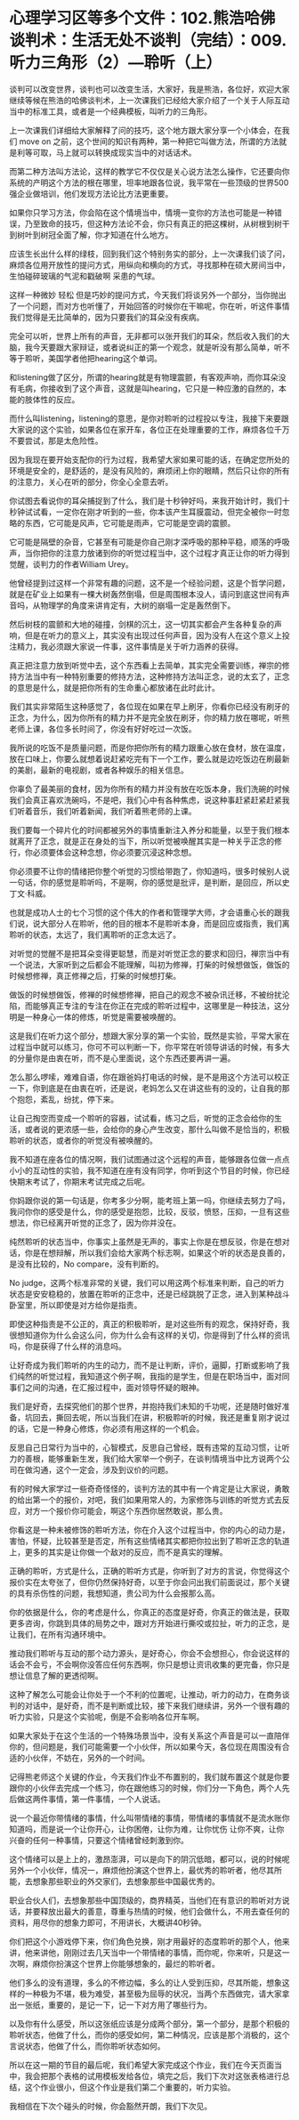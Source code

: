 # 心理学习区等多个文件：102.熊浩哈佛谈判术：生活无处不谈判（完结）：009.听力三角形（2）—聆听（上）

谈判可以改变世界，谈判也可以改变生活，大家好，我是熊浩，各位好，欢迎大家继续等候在熊浩的哈佛谈判术，上一次课我们已经给大家介绍了一个关于人际互动当中的标准工具，或者是一个经典模板，叫听力的三角形。

上一次课我们详细给大家解释了问的技巧，这个地方跟大家分享一个小体会，在我们 move on 之前，这个世间的知识有两种，第一种把它叫做方法，所谓的方法就是利等可取，马上就可以转换成现实当中的对话话术。

而第二种方法叫方法论，这样的教学它不仅仅是关心说方法怎么操作，它还要向你系统的产明这个方法的根在哪里，坦率地跟各位说，我平常在一些顶级的世界500强企业做培训，他们发现方法论比方法更重要。

如果你只学习方法，你会陷在这个情境当中，情境一变你的方法也可能是一种错误，乃至致命的技巧，但这种方法论不会，你只有真正的把这棵树，从树根到树干到树叶到树冠全面了解，你才知道在什么地方。

应该生长出什么样的绿枝，回到我们这个特别务实的部分，上一次课我们谈了问，麻烦各位用开放性的提问方式，用纵向和横向的方式，寻找那种在硕大房间当中，生怕碰碎玻璃的气泥和戳破啊 采患的气球。

这样一种微妙 轻松 但是巧妙的提问方式，今天我们将谈另外一个部分，当你抛出了一个问题，而对方也听懂了，开始回答的时候你在干嘛呢，你在听，听这件事情我们觉得是无比简单的，因为只要我们的耳朵没有疾病。

完全可以听，世界上所有的声音，无非都可以张开我们的耳朵，然后收入我们的大脑，我今天要跟大家辩证，或者说纠正的第一个观念，就是听没有那么简单，听不等于聆听，美国学者他把hearing这个单词。

和listening做了区分，所谓的hearing就是有物理震颤，有客观声响，而你耳朵没有毛病，你接收到了这个声音，这就是叫hearing，它只是一种应激的自然的，本能的肢体性的反应。

而什么叫listening，listening的意思，是你对聆听的过程投以专注，我接下来要跟大家说的这个实验，如果各位在家开车，各位正在处理重要的工作，麻烦各位千万不要尝试，那是太危险性。

因为我现在要开始支配你的行为过程，我希望大家如果可能的话，在确定您所处的环境是安全的，是舒适的，是没有风险的，麻烦闭上你的眼睛，然后只让你的所有的注意力，关心在听的部分，你全心全意去听。

你试图去看说你的耳朵捕捉到了什么，我们是十秒钟好吗，来我开始计时，我们十秒钟试试看，一定你在刚才听到的一些，你本该产生耳膜震动，但完全被你一时忽略的东西，它可能是风声，它可能是雨声，它可能是空调的震颤。

它可能是隔壁的杂音，它甚至有可能是你自己刚才深呼吸的那种平稳，顺荡的呼吸声，当你把你的注意力放诸到你的听觉过程当中，这个过程才真正让你的听力得到觉醒，谈判力的作者William Urey。

他曾经提到过这样一个非常有趣的问题，这不是一个经验问题，这是个哲学问题，就是在矿业上如果有一棵大树轰然倒塌，但是周围根本没人，请问到底这世间有声音吗，从物理学的角度来讲肯定有，大树的崩塌一定是轰然倒下。

然后树枝的震颤和大地的碰撞，剑棋的沉土，这一切其实都会产生各种复杂的声响，但是在听力的意义上，其实没有出现过任何声音，因为没有人在这个意义上投注精力，我必须跟大家说一件事，这件事情是关于听力涵养的获得。

真正把注意力放到听觉中去，这个东西看上去简单，其实完全需要训练，禅宗的修持方法当中有一种特别重要的修持方法，这种修持方法叫正念，说的太玄了，正念的意思是什么，就是把你所有的生命重心都放诸在此时此计。

我们其实非常陌生这种感觉了，各位现在如果在早上刷牙，你看你已经没有刷牙的正念，为什么，因为你所有的精力并不是完全放在刷牙，你的精力放在哪呢，听熊老师上课，各位多长时间了，你没有好好吃过一次饭。

我所说的吃饭不是质量问题，而是你把你所有的精力跟重心放在食材，放在温度，放在口味上，你要么就想着说赶紧吃完有下一个工作，要么就是边吃饭边在刷最新的美剧，最新的电视剧，或者各种娱乐的相关信息。

你辜负了最美丽的食材，因为你所有的精力并没有放在吃饭本身，我们洗碗的时候我们会真正喜欢洗碗吗，不是吧，我们心中有各种焦虑，说这种事赶紧赶紧赶紧我们听着音乐，我们听着新闻，我们听着熊老师的上课。

我们要每一个碎片化的时间都被另外的事情重新注入养分和能量，以至于我们根本就离开了正念，就是正在身处的当下，所以听觉被唤醒其实是一种关乎正念的修行，你必须要体会这种念想，你必须要沉浸这种念想。

你必须要不让你的情绪把你整个听觉的习惯给带跑了，你知道吗，很多时候别人说一句话，你的感觉是聆听吗，不是啊，你的感觉是批评，是判断，是回应，所以史丁文·科威。

也就是成功人士的七个习惯的这个伟大的作者和管理学大师，才会语重心长的跟我们说，说大部分人在聆听，他的目的根本不是聆听本身，而是回应或指责，我们离聆听的状态，太远了，我们离聆听的正念太远了。

对听觉的觉醒不是把耳朵变得更聪慧，而是对听觉正念的要求和回归，禅宗当中有一个说法，大家听到之后都会不能理解，叫初为修禅，打柴的时候想做饭，做饭的时候想修禅，真正修禅之后，打柴的时候想打柴。

做饭的时候想做饭，修禅的时候想修禅，把自己的观念不被杂讯迁移，不被纷扰沦陷，而能够真正专注的专注在你正在完成的聆听过程中，这哪里是一种技法，这分明是一种身心一体的修炼，听觉是需要被唤醒的。

这是我们在听力这个部分，想跟大家分享的第一个实验，既然是实验，平常大家在过程当中就可以练习，你可不可以判断一下，你平常在听领导讲话的时候，有多大的分量你是由衷在听，而不是心里面说，这个东西还要再讲一遍。

怎么那么啰嗦，难难自语，你在跟爸妈打电话的时候，是不是用这个方法可以校正一下，你到底是在由衷在听，还是说，老妈怎么又在讲这些有的没的，让自我的那个抱怨，紊乱，纷扰，停下来。

让自己掏空而变成一个聆听的容器，试试看，练习之后，听觉的正念会给你的生活，或者说的更浓感一些，会给你的身心产生改变，那什么叫做不是恰当的，积极聆听的状态，或者你的听觉没有被唤醒的。

我不知道在座各位的情况啊，我们试图通过这个远程的声音，能够跟各位做一点点小小的互动性的实验，我不知道在座有没有同学，你听到这个节目的时候，你已经快期末考试了，你期末考试完成之后呢。

你妈跟你说的第一句话是，你考多少分啊，能考班上第一吗，你继续去努力了吗，我问你你的感受是什么，你的感受是抱怨，比较，反驳，愤怒，压抑，一旦有这些想法，你已经离开听觉的正念了，因为你并没在。

纯然聆听的状态当中，你事实上虽然是无声的，事实上你是在想反驳，你是在想对话，你是在想辩解，所以我们会给大家两个标志啊，如果这个听的状态是良善的，是没有比较的，No compare，没有判断的。

No judge，这两个标准非常的关键，我们可以用这两个标准来判断，自己的听力状态是安安稳稳的，放置在聆听的正念中，还是已经跳脱了正念，进入到某种战斗卧室里，所以即使是对方给你是指责。

即使这种指责是不公正的，真正的积极聆听，是对这些所有的观念，保持好奇，我很想知道你为什么会这么问，你为什么会有这样的关切，你是得到了什么样的资讯吗，你是获得了什么样的消息吗。

让好奇成为我们聆听的内生的动力，而不是让判断，评价，逼脚，打断或影响了我们纯然的听觉过程，我知道这个例子啊，我指的是学生，但是在职场当中，面对同事们之间的沟通，在汇报过程中，面对领导怀疑的眼神。

我们是好奇，去探究他们的那个世界，并抱持我们未知的千功呢，还是随时做好准备，坑回去，撕回去呢，所以当我们在讲，积极聆听的时候，我还是重复刚才说过的话，它是一种身心修炼，你必须有用这样的一个机会。

反思自己日常行为当中的，心智模式，反思自己曾经，既有违常的互动习惯，让听力的善根，能够重新生发，我们给大家举一个例子，在谈判情境当中比方说两个公司在做沟通，这个一定会，涉及到议价的问题。

有的时候大家学过一些奇奇怪怪的，谈判方法的其中有一个肯定是让大家说，勇敢的给出第一个的报价，对吧，我们如果用常人的，为家修饰与训练的听觉方式去反应，对方一个报价你可能会，啊这个东西你居然敢说，那么贵。

你看这是一种未被修饰的聆听方法，你在介入这个过程当中，你的内心的动力是，害怕，怀疑，比较甚至是否定，所有这些情绪其实都把你拉出到了聆听正念的轨道上，更多的其实是让你做一个敌对的反应，而不是真实的理解。

正确的聆听，方式是什么，正确的聆听方式是，你听到了对方的言说，你觉得这个报价实在太夸张了，但你仍然保持好奇，以至于你会问出我们前面说过，那个关键的具有杀伤性的问题，我想知道，贵公司为什么会报那么高。

你的依据是什么，你的考虑是什么，你真正的态度是好奇，你真正的做法是，获取更多咨询，你跳到具体的局势之中，跟对方开始进行撕咬或拉扯，听力的正念，是让我们，在所有沟通环境中。

推动我们聆听与互动的那个动力源头，是好奇心，你会不会想担心，你会说这样的话会不会亏，不会啊你没答应任何东西啊，你只是想让资讯收集的更完备，你只是想让信息了解的更透彻啊。

这种了解怎么可能会让你处于一个不利的位置呢，让推动，听力的动力，在商务谈判的对话中，是好奇，而不是判断或比较，接下来我们继续讲，另外一个很有趣的听力实验，只是这个实验呢，倒是不会影响各位开车啊。

如果大家处于在这个生活的一个特殊场景当中，没有关系这个声音是可以一直陪伴你的，但问题是，我们可能需要一个小伙伴，所以如果今天，各位现在周围没有合适的小伙伴，不妨在，另外的一个时间。

记得熊老师这个关键的作业，今天我们作业不布置别的，我们就布置这个就是你要跟你的小伙伴去完成一个练习，你在跟他练习的时候，你们分一下角色，两个人先后做这两件事情，第一件事情，一个人说话。

说一个最近你带情绪的事情，什么叫带情绪的事情，带情绪的事情就不是流水账你知道吗，而是说一个让你开心，让你困倦，让你为难，让你忧伤 让你不爽，让你兴奋的任何一种事情，只要这个情绪曾经刺激到你。

这个情绪可以是上上的，激昂澎湃，可以是向下的阴沉低暗，都可以，说的时候呢另外一个小伙伴，情况一，麻烦他扮演这个世界上，最优秀的聆听者，他尽其所能，去想象那些职业的外交家们，去想象那些中国最优秀的。

职业合伙人们，去想象那些中国顶级的，商界精英，当他们在有意识的聆听对方说话，并要释放出最大的善意，尊重与热情的时候，他们会做什么，不用去查任何的资料，用尽你的想象力即可，不用讲长，大概讲40秒钟。

你们把这个小游戏停下来，你们角色兑换，刚才用最好的态度聆听的那个人，他来讲，他来讲他，刚刚过去几天当中一个带情绪的事情，而你呢，你来听，只是这一次啊，麻烦你扮演这个世界上你能够想象的，最烂的聆听者。

他们多么的没有道理，多么的不修边幅，多么的让人受到压抑，尽其所能，想象这样的一种极为不堪，极为难受，甚至极为屈辱的状况，当两个东西做完，请大家拿出一张纸，重要的，是记一下，记一下对方用了哪些行为。

以及你有什么感受，所以这张纸应该是分成两个部分，第一个部分，是那个积极的聆听状态，他做了什么，而你的感受如何，第二种情况，应该是那个消极的，这个言说状态，他做了什么，而你聆听状态如何。

所以在这一期的节目的最后呢，我们希望大家完成这个作业，我们在今天页面当中，我会把那个表格的试用模板发给各位，填完之后，我们下次对这张表格进行总结，这个作业很小，但这个作业是我们第二个重要的，听力实验。

我相信在下次个碰头的时候，你会豁然开朗，我们下次见。